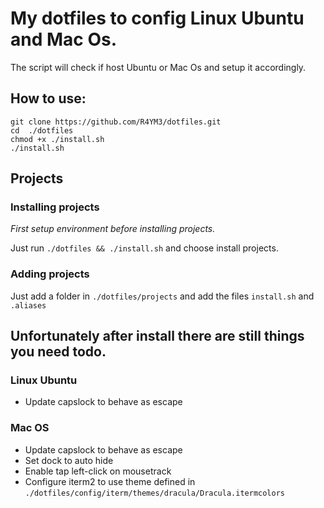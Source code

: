 # My dotfiles to config Linux Ubuntu and Mac Os.
The script will check if host Ubuntu or Mac Os and setup it accordingly.

## How to use:
```
git clone https://github.com/R4YM3/dotfiles.git
cd  ./dotfiles
chmod +x ./install.sh
./install.sh
```
## Projects

### Installing projects
_First setup environment before installing projects._

Just run `./dotfiles && ./install.sh` and choose install projects.

### Adding projects
Just add a folder in `./dotfiles/projects` and add the files `install.sh` and `.aliases`

## Unfortunately after install there are still things you need todo.

### Linux Ubuntu

- Update capslock to behave as escape

### Mac OS

- Update capslock to behave as escape
- Set dock to auto hide
- Enable tap left-click on mousetrack
- Configure iterm2 to use theme defined in `./dotfiles/config/iterm/themes/dracula/Dracula.itermcolors`
